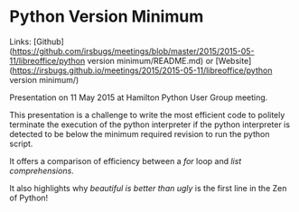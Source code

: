 # Python Version Minimum
Links: [Github](https://github.com/irsbugs/meetings/blob/master/2015/2015-05-11/libreoffice/python version minimum/README.md) or [Website](https://irsbugs.github.io/meetings/2015/2015-05-11/libreoffice/python version minimum/) 

Presentation on 11 May 2015 at Hamilton Python User Group meeting.

This presentation is a challenge to write the most efficient code to politely
terminate the execution of the python interpreter if the python interpreter is
detected to be below the minimum required revision to run the python script.

It offers a comparison of efficiency between a *for* loop and *list comprehensions*. 

It also highlights why *beautiful is better than ugly* is the first line in the
Zen of Python!



